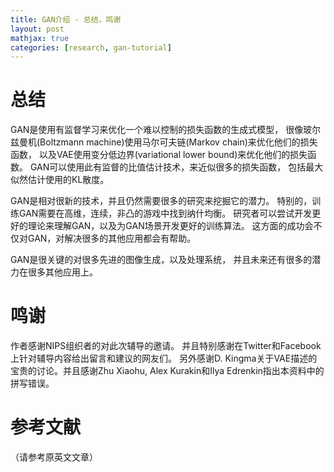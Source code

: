 ```yaml
---
title: GAN介绍 - 总结，鸣谢
layout: post
mathjax: true
categories: [research, gan-tutorial]
---
```


# 总结

GAN是使用有监督学习来优化一个难以控制的损失函数的生成式模型， 很像玻尔兹曼机(Boltzmann machine)使用马尔可夫链(Markov chain)来优化他们的损失函数， 
以及VAE使用变分低边界(variational lower bound)来优化他们的损失函数。
GAN可以使用此有监督的比值估计技术，来近似很多的损失函数， 包括最大似然估计使用的KL散度。

GAN是相对很新的技术，并且仍然需要很多的研究来挖掘它的潜力。
特别的，训练GAN需要在高维，连续，非凸的游戏中找到纳什均衡。
研究者可以尝试开发更好的理论来理解GAN，以及为GAN场景开发更好的训练算法。
这方面的成功会不仅对GAN，对解决很多的其他应用都会有帮助。

GAN是很关键的对很多先进的图像生成，以及处理系统， 并且未来还有很多的潜力在很多其他应用上。

# 鸣谢
作者感谢NIPS组织者的对此次辅导的邀请。 并且特别感谢在Twitter和Facebook上针对辅导内容给出留言和建议的网友们。
另外感谢D. Kingma关于VAE描述的宝贵的讨论。并且感谢Zhu Xiaohu, Alex Kurakin和Ilya Edrenkin指出本资料中的拼写错误。

# 参考文献
（请参考原英文文章）
